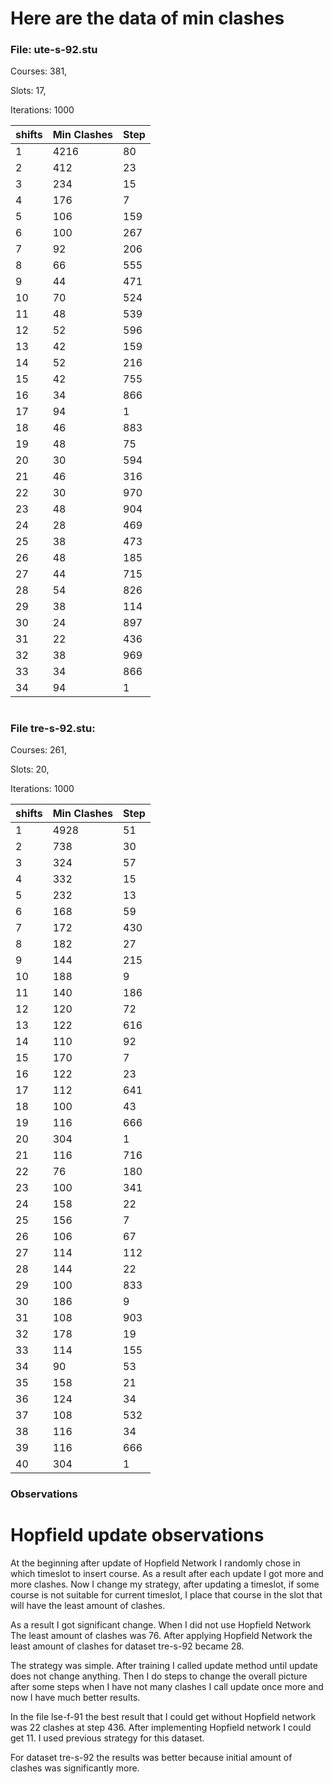 # Here are the data of min clashes

### File: ute-s-92.stu

Courses: 381,

Slots: 17,

Iterations: 1000

| shifts | Min Clashes | Step | 
|--------|-------------|------|
| 1      | 4216        | 80   | 
| 2      | 412         | 23   |
| 3      | 234         | 15   |
| 4      | 176         | 7    |
| 5      | 106         | 159  |
| 6      | 100         | 267  |
| 7      | 92          | 206  |
| 8      | 66          | 555  |
| 9      | 44          | 471  |
| 10     | 70          | 524  |
| 11     | 48          | 539  |
| 12     | 52          | 596  |
| 13     | 42          | 159  |
| 14     | 52          | 216  |
| 15     | 42          | 755  |
| 16     | 34          | 866  |
| 17     | 94          | 1    |
| 18     | 46          | 883  |
| 19     | 48          | 75   |
| 20     | 30          | 594  |
| 21     | 46          | 316  |
| 22     | 30          | 970  |
| 23     | 48          | 904  |
| 24     | 28          | 469  |
| 25     | 38          | 473  |
| 26     | 48          | 185  |
| 27     | 44          | 715  |
| 28     | 54          | 826  |
| 29     | 38          | 114  |
| 30     | 24          | 897  |
| 31     | 22          | 436  |
| 32     | 38          | 969  |
| 33     | 34          | 866  |
| 34     | 94          | 1    |


#
### File tre-s-92.stu:

Courses: 261,

Slots: 20,

Iterations: 1000

| shifts | Min Clashes | Step | 
|--------|-------------|------|
| 1      | 4928        | 51   | 
| 2      | 738         | 30   |
| 3      | 324         | 57   |
| 4      | 332         | 15   |
| 5      | 232         | 13   |
| 6      | 168         | 59   |
| 7      | 172         | 430  |
| 8      | 182         | 27   |
| 9      | 144         | 215  |
| 10     | 188         | 9    |
| 11     | 140         | 186  |
| 12     | 120         | 72   |
| 13     | 122         | 616  |
| 14     | 110         | 92   |
| 15     | 170         | 7    |
| 16     | 122         | 23   |
| 17     | 112         | 641  |
| 18     | 100         | 43   |
| 19     | 116         | 666  |
| 20     | 304         | 1    |
| 21     | 116         | 716  |
| 22     | 76          | 180  |
| 23     | 100         | 341  |
| 24     | 158         | 22   |
| 25     | 156         | 7    |
| 26     | 106         | 67   |
| 27     | 114         | 112  |
| 28     | 144         | 22   |
| 29     | 100         | 833  |
| 30     | 186         | 9    |
| 31     | 108         | 903  |
| 32     | 178         | 19   |
| 33     | 114         | 155  |
| 34     | 90          | 53   |
| 35     | 158         | 21   |
| 36     | 124         | 34   |
| 37     | 108         | 532  |
| 38     | 116         | 34   |
| 39     | 116         | 666  |
| 40     | 304         | 1    |





### Observations




# Hopfield update observations

At the beginning after update of Hopfield Network I randomly chose in which timeslot to insert course. As a result after each update
I got more and more clashes. Now I change my strategy, after updating a timeslot, if some course is not suitable for current timeslot,
I place that course in the slot that will have the least amount of clashes.


As a result I got significant change. When I did not use Hopfield Network The least amount of clashes was 76. After applying 
Hopfield Network the least amount of clashes for dataset tre-s-92 became 28.

The strategy was simple. After training I called update method until update does not change anything. Then I do steps to change the overall picture
after some steps when I have not many clashes I call update once more and now I have much better results.

In the file lse-f-91 the best result that I could get without Hopfield network was 22 clashes at step 436. 
After implementing Hopfield network I could get 11. I used previous strategy for this dataset.

For dataset tre-s-92 the results was better because initial amount of clashes was significantly more.